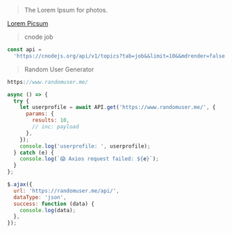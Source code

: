 > The Lorem Ipsum for photos.

[Lorem Picsum](https://picsum.photos/)

> cnode job

```javascript
const api =
  'https://cnodejs.org/api/v1/topics?tab=job&&limit=10&&mdrender=false';
```

> Random User Generator

```javascript
https://www.randomuser.me/
```

```javascript
async () => {
  try {
    let userprofile = await API.get('https://www.randomuser.me/', {
      params: {
        results: 10,
        // inc: payload
      },
    });
    console.log('userprofile: ', userprofile);
  } catch (e) {
    console.log(`😱 Axios request failed: ${e}`);
  }
};
```

```javascript
$.ajax({
  url: 'https://randomuser.me/api/',
  dataType: 'json',
  success: function (data) {
    console.log(data);
  },
});
```
